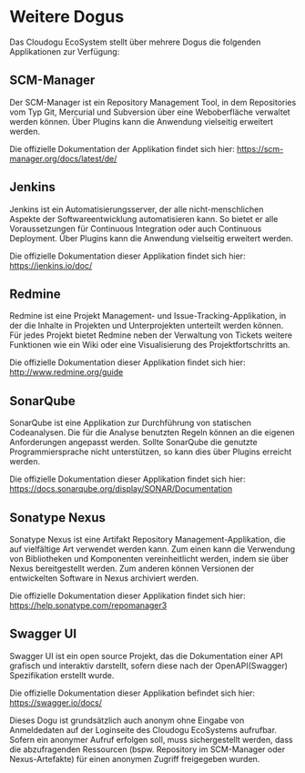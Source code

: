 # Weitere Dogus
Das Cloudogu EcoSystem stellt über mehrere Dogus die folgenden Applikationen zur Verfügung:

## SCM-Manager
Der SCM-Manager ist ein Repository Management Tool, in dem Repositories vom Typ Git, Mercurial und Subversion über eine Weboberfläche verwaltet werden können. Über Plugins kann die Anwendung vielseitig erweitert werden.


Die offizielle Dokumentation der Applikation findet sich hier:  https://scm-manager.org/docs/latest/de/

## Jenkins
Jenkins ist ein Automatisierungsserver, der alle nicht-menschlichen Aspekte der Softwareentwicklung automatisieren kann. So bietet er alle Voraussetzungen für Continuous Integration oder auch Continuous Deployment. Über Plugins kann die Anwendung vielseitig erweitert werden.


Die offizielle Dokumentation dieser Applikation findet sich hier: 
https://jenkins.io/doc/

## Redmine
Redmine ist eine Projekt Management- und Issue-Tracking-Applikation, in der die Inhalte in Projekten und Unterprojekten unterteilt werden können. Für jedes Projekt bietet Redmine neben der Verwaltung von Tickets weitere Funktionen wie ein Wiki oder eine Visualisierung des Projektfortschritts an.

Die offizielle Dokumentation dieser Applikation findet sich hier: 
http://www.redmine.org/guide

## SonarQube
SonarQube ist eine Applikation zur Durchführung von statischen Codeanalysen. Die für die Analyse benutzten Regeln können an die eigenen Anforderungen angepasst werden.
Sollte SonarQube die genutzte Programmiersprache nicht unterstützen, so kann dies über Plugins erreicht werden.


Die offizielle Dokumentation dieser Applikation findet sich hier: 
https://docs.sonarqube.org/display/SONAR/Documentation

## Sonatype Nexus
Sonatype Nexus ist eine Artifakt Repository Management-Applikation, die auf vielfältige Art verwendet werden kann. Zum einen kann die Verwendung von Bibliotheken und Komponenten vereinheitlicht werden, indem sie über Nexus bereitgestellt werden. Zum anderen können Versionen der entwickelten Software in Nexus archiviert werden.


Die offizielle Dokumentation dieser Applikation findet sich hier: 
https://help.sonatype.com/repomanager3

## Swagger UI
Swagger UI ist ein open source Projekt, das die Dokumentation einer API grafisch und interaktiv darstellt, sofern diese nach der OpenAPI(Swagger) Spezifikation erstellt wurde. 

Die offizielle Dokumentation dieser Applikation befindet sich hier: 
https://swagger.io/docs/

Dieses Dogu ist grundsätzlich auch anonym ohne Eingabe von Anmeldedaten auf der Loginseite des Cloudogu EcoSystems aufrufbar.
Sofern ein anonymer Aufruf erfolgen soll, muss sichergestellt werden, dass die abzufragenden Ressourcen (bspw. Repository im SCM-Manager oder Nexus-Artefakte) für einen anonymen Zugriff freigegeben wurden.


